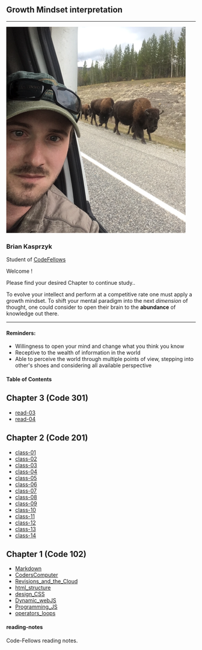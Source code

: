 
## Growth Mindset interpretation
---
 ![](profile1small.png)
### Brian Kasprzyk 
Student of [CodeFellows](https://www.codefellows.org/) 


Welcome ! 

Please find your desired Chapter to continue study..


To evolve your intellect and perform at a competitive rate one must apply a growth mindset. To shift your mental paradigm into the next *dimension* of thought, one could consider to open their brain to the **abundance**  of knowledge out there.

***

#### **Reminders:**
- Willingness to open your mind and change what you think you know
- Receptive to the wealth of information in the world
- Able to perceive the world through multiple points of view, stepping into other's shoes and considering all available perspective


#### Table of Contents

## Chapter 3 (Code 301)

- [read-03](https://bkasprzyk19.github.io/reading-notes/read-03)
- [read-04](https://bkasprzyk19.github.io/reading-notes/read-04)

## Chapter 2 (Code 201)

- [class-01](https://bkasprzyk19.github.io/reading-notes/class-01)
- [class-02](https://bkasprzyk19.github.io/reading-notes/class-02)
- [class-03](https://bkasprzyk19.github.io/reading-notes/class-03)
- [class-04](https://bkasprzyk19.github.io/reading-notes/class-04)
- [class-05](https://bkasprzyk19.github.io/reading-notes/class-05)
- [class-06](https://bkasprzyk19.github.io/reading-notes/class-06)
- [class-07](https://bkasprzyk19.github.io/reading-notes/class-07)
- [class-08](https://bkasprzyk19.github.io/reading-notes/class-08)
- [class-09](https://bkasprzyk19.github.io/reading-notes/class-09)
- [class-10](https://bkasprzyk19.github.io/reading-notes/class-10)
- [class-11](https://bkasprzyk19.github.io/reading-notes/class-11)
- [class-12](https://bkasprzyk19.github.io/reading-notes/class-12)
- [class-13](https://bkasprzyk19.github.io/reading-notes/class-13)
- [class-14](https://bkasprzyk19.github.io/reading-notes/class-14)




## Chapter 1 (Code 102)

- [Markdown](https://bkasprzyk19.github.io/reading-notes/markdown)
- [CodersComputer](https://bkasprzyk19.github.io/reading-notes/coderscomputer)
- [Revisions_and_the_Cloud](https://bkasprzyk19.github.io/reading-notes/revisions_and_the_cloud)
- [html_structure](https://bkasprzyk19.github.io/reading-notes/html_structure)
- [design_CSS](https://bkasprzyk19.github.io/reading-notes/design_css)
- [Dynamic_webJS](https://bkasprzyk19.github.io/reading-notes/dynamic_webJS)
- [Programming_JS](https://bkasprzyk19.github.io/reading-notes/programming_JavaScript)
- [operators_loops](https://bkasprzyk19.github.io/reading-notes/operators_loops)


#### reading-notes
Code-Fellows reading notes.
